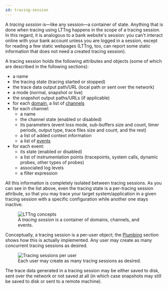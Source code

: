 ```yaml
---
id: tracing-session
---
```


A _tracing session_ is&mdash;like any session&mdash;a container of
state. Anything that is done when tracing using LTTng happens in the
scope of a tracing session. In this regard, it is analogous to a bank
website's session: you can't interact online with your bank account
unless you are logged in a session, except for reading a few static
webpages (LTTng, too, can report some static information that does not
need a created tracing session).

A tracing session holds the following attributes and objects (some of
which are described in the following sections):

  * a name
  * the tracing state (tracing started or stopped)
  * the trace data output path/URL (local path or sent over the network)
  * a mode (normal, snapshot or live)
  * the snapshot output paths/URLs (if applicable)
  * for each [domain](#doc-domain), a list of [channels](#doc-channel)
  * for each channel:
    * a name
    * the channel state (enabled or disabled)
    * its parameters (event loss mode, sub-buffers size and count,
      timer periods, output type, trace files size and count, and the rest)
    * a list of added context information
    * a list of [events](#doc-event)
  * for each event:
    * its state (enabled or disabled)
    * a list of instrumentation points (tracepoints, system calls,
      dynamic probes, other types of probes)
    * associated log levels
    * a filter expression

All this information is completely isolated between tracing sessions.
As you can see in the list above, even the tracing state
is a per-tracing session attribute, so that you may trace your target
system/application in a given tracing session with a specific
configuration while another one stays inactive.

<figure class="img img-100">
<img src="/images/docs26/concepts.png" alt="LTTng concepts">
<figcaption>
    A <em>tracing session</em> is a container of domains,
    channels, and events.
</figcaption>
</figure>

Conceptually, a tracing session is a per-user object; the
[Plumbing](#doc-plumbing) section shows how this is actually
implemented. Any user may create as many concurrent tracing sessions
as desired.

<figure class="img img-100">
<img src="/images/docs26/many-sessions.png" alt="Tracing sessions per user">
<figcaption>
    Each user may create as many tracing sessions as desired.
</figcaption>
</figure>

The trace data generated in a tracing session may be either saved
to disk, sent over the network or not saved at all (in which case
snapshots may still be saved to disk or sent to a remote machine).
